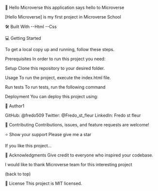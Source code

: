 📖 Hello Microverse
this application says hello to Microverse

[Hello Microverse] is my first project in Microverse School 

🛠 Built With
--Html 
--Css

💻 Getting Started


To get a local copy up and running, follow these steps.

Prerequisites
In order to run this project you need:

Setup
Clone this repository to your desired folder.



Usage
To run the project, execute the index.html file.

Run tests
To run tests, run the following command

Deployment
You can deploy this project using:



👤 Author1

GitHub: @fredo509
Twitter: @Fredo_st_fleur
LinkedIn: Fredo st fleur


🤝 Contributing
Contributions, issues, and feature requests are welcome!

⭐️ Show your support
Please give me a star 

If you like this project...

🙏 Acknowledgments
Give credit to everyone who inspired your codebase.

I would like to thank Microverse team for this interesting project

(back to top)

📝 License
This project is MIT licensed.
